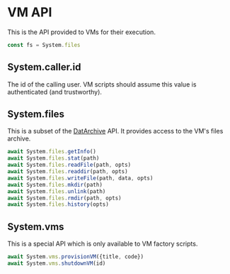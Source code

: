 # VM API

This is the API provided to VMs for their execution.

```js
const fs = System.files
```

## System.caller.id

The id of the calling user. VM scripts should assume this value is authenticated (and trustworthy).

## System.files

This is a subset of the [DatArchive](https://beakerbrowser.com/docs/apis/dat.html) API. It provides access to the VM's files archive.

```js
await System.files.getInfo()
await System.files.stat(path)
await System.files.readFile(path, opts)
await System.files.readdir(path, opts)
await System.files.writeFile(path, data, opts)
await System.files.mkdir(path)
await System.files.unlink(path)
await System.files.rmdir(path, opts)
await System.files.history(opts)
```

## System.vms

This is a special API which is only available to VM factory scripts.

```js
await System.vms.provisionVM({title, code})
await System.vms.shutdownVM(id)
```